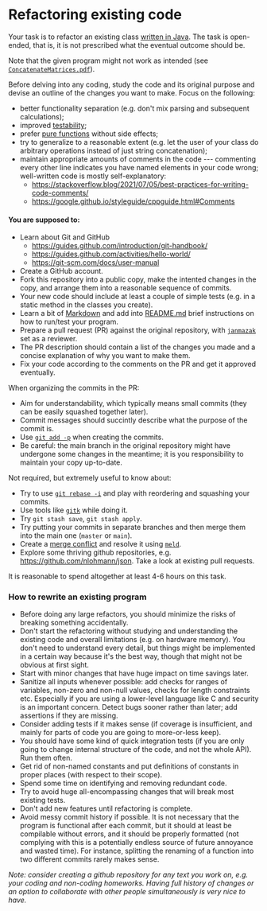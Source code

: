 # Refactoring existing code

Your task is to refactor an existing class [written in Java](ConcatenateMatrices.java). The task is open-ended, that is, it is not prescribed what the eventual outcome should be.

Note that the given program might not work as intended (see [`ConcatenateMatrices.pdf`](ConcatenateMatrices.pdf)).

Before delving into any coding, study the code and its original purpose and devise an outline of the changes you want to make. Focus on the following:
  * better functionality separation (e.g. don't mix parsing and subsequent calculations);
  * improved [testability](https://www.toptal.com/qa/how-to-write-testable-code-and-why-it-matters);
  * prefer [pure functions](https://blog.knoldus.com/functional-java-understanding-pure-functions-with-java/) without side effects;
  * try to generalize to a reasonable extent (e.g. let the user of your class do arbitrary operations instead of just string concatenation);
  * maintain appropriate amounts of comments in the code --- commenting every other line indicates you have named elements in your code wrong; well-written code is mostly self-explanatory:
      - https://stackoverflow.blog/2021/07/05/best-practices-for-writing-code-comments/
      - https://google.github.io/styleguide/cppguide.html#Comments


#### You are supposed to:
  * Learn about Git and GitHub
    - https://guides.github.com/introduction/git-handbook/
    - https://guides.github.com/activities/hello-world/
    - https://git-scm.com/docs/user-manual
  * Create a GitHub account.
  * Fork this repository into a public copy, make the intented changes in the copy, and arrange them into a reasonable sequence of commits.
  * Your new code should include at least a couple of simple tests (e.g. in a static method in the classes you create).
  * Learn a bit of [Markdown](https://www.markdownguide.org/basic-syntax) and add into [README.md](README.md) brief instructions on how to run/test your program.
  * Prepare a pull request (PR) against the original repository, with [`janmazak`](https://github.com/janmazak) set as a reviewer.
  * The PR description should contain a list of the changes you made and a concise explanation of why you want to make them.
  * Fix your code according to the comments on the PR and get it approved eventually.

When organizing the commits in the PR:
  * Aim for understandability, which typically means small commits (they can be easily squashed together later).
  * Commit messages should succintly describe what the purpose of the commit is. 
  * Use [`git add -p`](https://medium.com/transmute-techtalk/improve-your-commit-hygiene-with-git-add-patch-3b7dd9c117c4) when creating the commits.
  * Be careful: the main branch in the original repository might have undergone some changes in the meantime; it is you responsibility to maintain your copy up-to-date.

Not required, but extremely useful to know about:
  * Try to use [`git rebase -i`](https://git-scm.com/book/en/v2/Git-Branching-Rebasing) and play with reordering and squashing your commits.
  * Use tools like [`gitk`](https://git-scm.com/docs/gitk/) while doing it.
  * Try `git stash save`, `git stash apply`.
  * Try putting your commits in separate branches and then merge them into the main one (`master` or `main`).
  * Create a [merge conflict](https://www.atlassian.com/git/tutorials/using-branches/merge-conflicts#:~:text=Git%20can%20handle%20most%20merges,working%20in%20a%20team%20environment.) and resolve it using [`meld`](https://meldmerge.org/).
  * Explore some thriving github repositories, e.g. https://github.com/nlohmann/json. Take a look at existing pull requests.

It is reasonable to spend altogether at least 4-6 hours on this task.


### How to rewrite an existing program

* Before doing any large refactors, you should minimize the risks of breaking something accidentally.
* Don't start the refactoring without studying and understanding the existing code and overall limitations (e.g. on hardware memory). You don't need to understand every detail, but things might be implemented in a certain way because it's the best way, though that might not be obvious at first sight.
* Start with minor changes that have huge impact on time savings later.
* Sanitize all inputs whenever possible: add checks for ranges of variables, non-zero and non-null values, checks for length constraints etc. Especially if you are using a lower-level language like C and security is an important concern. Detect bugs sooner rather than later; add assertions if they are missing.
* Consider adding tests if it makes sense (if coverage is insufficient, and mainly for parts of code you are going to more-or-less keep).
* You should have some kind of quick integration tests (if you are only going to change internal structure of the code, and not the whole API). Run them often.
* Get rid of non-named constants and put definitions of constants in proper places (with respect to their scope).
* Spend some time on identifying and removing redundant code.
* Try to avoid huge all-encompassing changes that will break most existing tests.
* Don't add new features until refactoring is complete.
* Avoid messy commit history if possible. It is not necessary that the program is functional after each commit, but it should at least be compilable without errors, and it should be properly formatted (not complying with this is a potentially endless source of future annoyance and wasted time). For instance, splitting the renaming of a function into two different commits rarely makes sense.

_Note: consider creating a github repository for any text you work on, e.g. your coding and non-coding homeworks. Having full history of changes or an option to collaborate with other people simultaneously is very nice to have._

